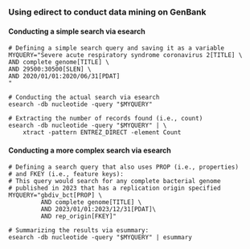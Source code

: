 ### Using edirect to conduct data mining on GenBank

#### Conducting a simple search via esearch
```
# Defining a simple search query and saving it as a variable
MYQUERY="Severe acute respiratory syndrome coronavirus 2[TITLE] \
AND complete genome[TITLE] \
AND 29500:30500[SLEN] \
AND 2020/01/01:2020/06/31[PDAT]
"

# Conducting the actual search via esearch
esearch -db nucleotide -query "$MYQUERY"

# Extracting the number of records found (i.e., count)
esearch -db nucleotide -query "$MYQUERY" | \
    xtract -pattern ENTREZ_DIRECT -element Count
```

#### Conducting a more complex search via esearch
```
# Defining a search query that also uses PROP (i.e., properties) 
# and FKEY (i.e., feature keys):
# This query would search for any complete bacterial genome 
# published in 2023 that has a replication origin specified
MYQUERY="gbdiv_bct[PROP] \
         AND complete genome[TITLE] \
         AND 2023/01/01:2023/12/31[PDAT]\
         AND rep_origin[FKEY]"

# Summarizing the results via esummary:
esearch -db nucleotide -query "$MYQUERY" | esummary
```
